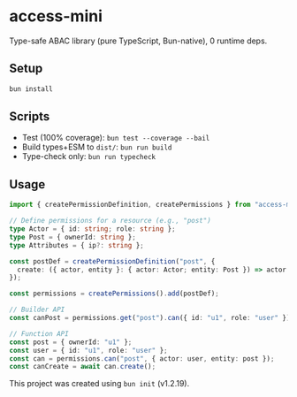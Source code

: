 # access-mini

Type-safe ABAC library (pure TypeScript, Bun-native), 0 runtime deps.

## Setup
```bash
bun install
```

## Scripts
- Test (100% coverage): `bun test --coverage --bail`
- Build types+ESM to `dist/`: `bun run build`
- Type-check only: `bun run typecheck`

## Usage
```ts
import { createPermissionDefinition, createPermissions } from "access-mini";

// Define permissions for a resource (e.g., "post")
type Actor = { id: string; role: string };
type Post = { ownerId: string };
type Attributes = { ip?: string };

const postDef = createPermissionDefinition("post", {
  create: ({ actor, entity }: { actor: Actor; entity: Post }) => actor.id === entity.ownerId,
});

const permissions = createPermissions().add(postDef);

// Builder API
const canPost = permissions.get("post").can({ id: "u1", role: "user" }).create({ ownerId: "u1" }).with();

// Function API
const post = { ownerId: "u1" };
const user = { id: "u1", role: "user" };
const can = permissions.can("post", { actor: user, entity: post });
const canCreate = await can.create();
```

This project was created using `bun init` (v1.2.19).
